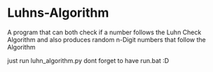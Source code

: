 # Luhns-Algorithm
A program that can both check if a number follows the Luhn Check Algorithm and also produces random n-Digit numbers that follow the Algorithm

just run luhn_algorithm.py dont forget to have run.bat
:D
